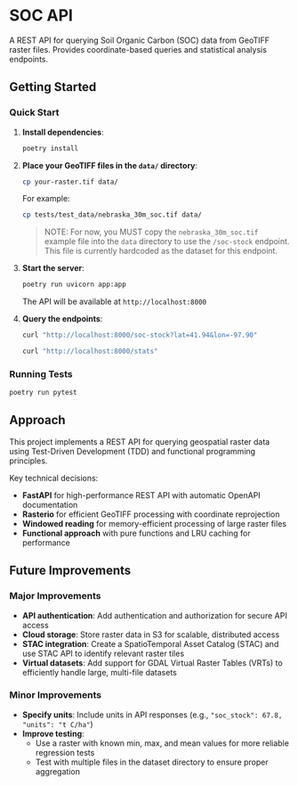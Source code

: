 # SOC API

A REST API for querying Soil Organic Carbon (SOC) data from GeoTIFF raster files. Provides coordinate-based queries and statistical analysis endpoints.

## Getting Started

### Quick Start

1. **Install dependencies**:

   ```bash
   poetry install
   ```

2. **Place your GeoTIFF files in the `data/` directory**:

   ```bash
   cp your-raster.tif data/
   ```

   For example:

   ```bash
   cp tests/test_data/nebraska_30m_soc.tif data/
   ```

   > NOTE: For now, you MUST copy the `nebraska_30m_soc.tif` example file into the `data` directory to use the `/soc-stock` endpoint. This file is currently hardcoded as the dataset for this endpoint.

3. **Start the server**:

   ```bash
   poetry run uvicorn app:app
   ```

   The API will be available at `http://localhost:8000`

4. **Query the endpoints**:

   ```bash
   curl "http://localhost:8000/soc-stock?lat=41.94&lon=-97.90"

   curl "http://localhost:8000/stats"
   ```

### Running Tests

```bash
poetry run pytest
```

## Approach

This project implements a REST API for querying geospatial raster data using Test-Driven Development (TDD) and functional programming principles.

Key technical decisions:

- **FastAPI** for high-performance REST API with automatic OpenAPI documentation
- **Rasterio** for efficient GeoTIFF processing with coordinate reprojection
- **Windowed reading** for memory-efficient processing of large raster files
- **Functional approach** with pure functions and LRU caching for performance

## Future Improvements

### Major Improvements

- **API authentication**: Add authentication and authorization for secure API access
- **Cloud storage**: Store raster data in S3 for scalable, distributed access
- **STAC integration**: Create a SpatioTemporal Asset Catalog (STAC) and use STAC API to identify relevant raster tiles
- **Virtual datasets**: Add support for GDAL Virtual Raster Tables (VRTs) to efficiently handle large, multi-file datasets

### Minor Improvements

- **Specify units**: Include units in API responses (e.g., `"soc_stock": 67.8, "units": "t C/ha"`)
- **Improve testing**:
  - Use a raster with known min, max, and mean values for more reliable regression tests
  - Test with multiple files in the dataset directory to ensure proper aggregation
